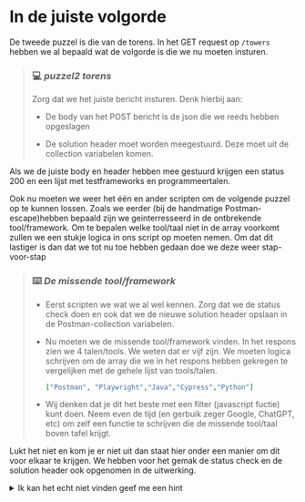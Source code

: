 # In de juiste volgorde

De tweede puzzel is die van de torens. In het GET request op `/towers` hebben we al bepaald wat de volgorde is die we nu moeten insturen. 

> ### :computer: ***puzzel2 torens***
> 
> Zorg dat we het juiste bericht insturen. Denk hierbij aan:
> 
> - De body van het POST bericht is de json die we reeds hebben opgeslagen
> 
> - De solution header moet worden meegestuurd.  Deze moet uit de collection variabelen komen.

Als we de juiste body en header hebben mee gestuurd krijgen een status 200 en een lijst met testframeworks en programmeertalen.

Ook nu moeten we weer het één en ander scripten om de volgende puzzel op te kunnen lossen. Zoals we eerder (bij de handmatige Postman-escape)hebben bepaald zijn we geinterresseerd in de ontbrekende tool/framework. Om te bepalen welke tool/taal niet in de array voorkomt zullen we een stukje logica in ons script op moeten nemen.  Om dat dit lastiger is dan dat we tot nu toe hebben gedaan doe we deze weer stap-voor-stap 

> ### :keyboard: ***De missende tool/framework***
> 
> - Eerst scripten we wat we al wel kennen. Zorg dat we de status check doen en ook dat we de nieuwe solution header opslaan in de Postman-collection variabelen.
> 
> - Nu moeten we de missende tool/framework vinden. In het respons zien we 4 talen/tools. We weten dat er vijf zijn. We moeten logica schrijven om de array die we in het respons hebben gekregen te vergelijken met de gehele lijst van tools/talen. 
>   
>   ```json
>   ["Postman", "Playwright","Java","Cypress","Python"]
>   ```
> 
> - Wij denken dat je dit het beste met een filter (javascript fuctie) kunt doen. Neem even de tijd (en gerbuik zeger Google, ChatGPT, etc) om zelf een functie te schrijven die de missende tool/taal boven tafel krijgt.



Lukt het niet en kom je er niet uit dan staat hier onder een manier om dit voor elkaar te krijgen. We hebben voor het gemak de status check en de solution header ook opgenomen in de uitwerking.

<details>  
<summary>Ik kan het echt niet vinden geef me een hint</summary>

### Uitwerking

In de uitwerking hebben we een losse fuctie gemaakt die, wanneer je deze de array uit je respons geeft, de missende tool retourneerd.

```javascript
pm.test("Handle solution header", function () {
    //in this test we write the solution header to colection variables
    let solution2 = postman.getResponseHeader("solution2");
    pm.collectionVariables.set("headerPuzzel3", solution2);
});

pm.test("Who we need to call", function () {
    let jsonData = pm.response.json();
    // call findMissingTool funtion to get the missing tool 
    let missingTool = findMissingTool(jsonData.tools);

    // logic to determine who to call


    pm.collectionVariables.set("numberSpecialist", specialistToCall);
});


function findMissingTool(arr) {
    const allItems = ["Postman", "Java", "Cypress", "Python", "Playwright"];
    const missingItem = allItems.filter(item => !arr.includes(item));
    return missingItem[0];
}

pm.test("Status code is 200", function () {
    pm.response.to.have.status(200);
});
 
```

</details>






